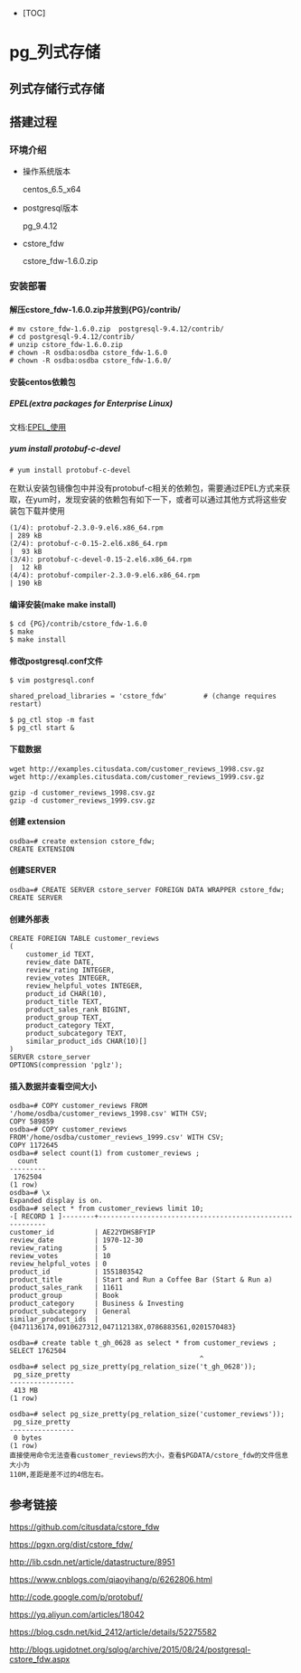 - [TOC]

# pg_列式存储



## 列式存储行式存储









## 搭建过程

### 环境介绍

- 操作系统版本

  centos_6.5_x64

- postgresql版本

  pg_9.4.12

- cstore_fdw

  cstore_fdw-1.6.0.zip

### 安装部署

#### 解压cstore_fdw-1.6.0.zip并放到{PG}/contrib/

```
# mv cstore_fdw-1.6.0.zip  postgresql-9.4.12/contrib/
# cd postgresql-9.4.12/contrib/
# unzip cstore_fdw-1.6.0.zip 
# chown -R osdba:osdba cstore_fdw-1.6.0
# chown -R osdba:osdba cstore_fdw-1.6.0/
```

#### 安装centos依赖包

##### EPEL(extra packages for Enterprise Linux)

文档:[EPEL_使用](EPEL_使用.md)

##### yum install protobuf-c-devel

```
# yum install protobuf-c-devel
```

在默认安装包镜像包中并没有protobuf-c相关的依赖包，需要通过EPEL方式来获取，在yum时，发现安装的依赖包有如下一下，或者可以通过其他方式将这些安装包下载并使用

```
(1/4): protobuf-2.3.0-9.el6.x86_64.rpm                                            | 289 kB      
(2/4): protobuf-c-0.15-2.el6.x86_64.rpm                                           |  93 kB     
(3/4): protobuf-c-devel-0.15-2.el6.x86_64.rpm                                     |  12 kB     
(4/4): protobuf-compiler-2.3.0-9.el6.x86_64.rpm                                   | 190 kB       

```

#### 编译安装(make make install)

```
$ cd {PG}/contrib/cstore_fdw-1.6.0
$ make
$ make install
```

#### 修改postgresql.conf文件

```
$ vim postgresql.conf

shared_preload_libraries = 'cstore_fdw'         # (change requires restart)

$ pg_ctl stop -m fast
$ pg_ctl start &
```

#### 下载数据

```
wget http://examples.citusdata.com/customer_reviews_1998.csv.gz
wget http://examples.citusdata.com/customer_reviews_1999.csv.gz

gzip -d customer_reviews_1998.csv.gz
gzip -d customer_reviews_1999.csv.gz
```

#### 创建 extension

```
osdba=# create extension cstore_fdw;
CREATE EXTENSION
```

#### 创建SERVER

```
osdba=# CREATE SERVER cstore_server FOREIGN DATA WRAPPER cstore_fdw;
CREATE SERVER
```

#### 创建外部表

```
CREATE FOREIGN TABLE customer_reviews
(
    customer_id TEXT,
    review_date DATE,
    review_rating INTEGER,
    review_votes INTEGER,
    review_helpful_votes INTEGER,
    product_id CHAR(10),
    product_title TEXT,
    product_sales_rank BIGINT,
    product_group TEXT,
    product_category TEXT,
    product_subcategory TEXT,
    similar_product_ids CHAR(10)[]
)
SERVER cstore_server
OPTIONS(compression 'pglz');
```

#### 插入数据并查看空间大小

```
osdba=# COPY customer_reviews FROM '/home/osdba/customer_reviews_1998.csv' WITH CSV;
COPY 589859
osdba=# COPY customer_reviews FROM'/home/osdba/customer_reviews_1999.csv' WITH CSV;
COPY 1172645
osdba=# select count(1) from customer_reviews ;
  count  
---------
 1762504
(1 row)
osdba=# \x
Expanded display is on.
osdba=# select * from customer_reviews limit 10;
-[ RECORD 1 ]--------+---------------------------------------------------------
customer_id          | AE22YDHSBFYIP
review_date          | 1970-12-30
review_rating        | 5
review_votes         | 10
review_helpful_votes | 0
product_id           | 1551803542
product_title        | Start and Run a Coffee Bar (Start & Run a)
product_sales_rank   | 11611
product_group        | Book
product_category     | Business & Investing
product_subcategory  | General
similar_product_ids  | {0471136174,0910627312,047112138X,0786883561,0201570483}

osdba=# create table t_gh_0628 as select * from customer_reviews ;
SELECT 1762504
                                               ^
osdba=# select pg_size_pretty(pg_relation_size('t_gh_0628'));
 pg_size_pretty 
----------------
 413 MB
(1 row)

osdba=# select pg_size_pretty(pg_relation_size('customer_reviews'));
 pg_size_pretty 
----------------
 0 bytes
(1 row)
直接使用命令无法查看customer_reviews的大小，查看$PGDATA/cstore_fdw的文件信息大小为
110M,差距是差不过的4倍左右。
```



## 参考链接

https://github.com/citusdata/cstore_fdw

https://pgxn.org/dist/cstore_fdw/

http://lib.csdn.net/article/datastructure/8951

https://www.cnblogs.com/qiaoyihang/p/6262806.html

<http://code.google.com/p/protobuf/>

https://yq.aliyun.com/articles/18042

https://blog.csdn.net/kid_2412/article/details/52275582

http://blogs.ugidotnet.org/sqlog/archive/2015/08/24/postgresql-cstore_fdw.aspx







